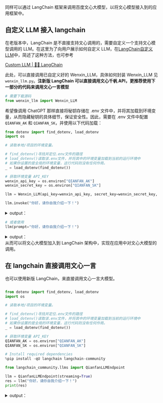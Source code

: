 同样可以通过 LangChain 框架来调用百度文心大模型，以将文心模型接入到的应用框架中。

## 自定义 LLM 接入 langchain
在老版本中，LangChain 是不直接支持文心调用的，需要自定义一个支持文心模型调用的 LLM。在这里为了向用户展示如何自定义 LLM，在[LangChain自定义 LLM](https://www.yuque.com/qiaokate/su87gb/pag54tm6sopqgh0g)中，简述了这种方法，也可参考

[Custom LLM | 🦜️🔗 LangChain](https://python.langchain.com/v0.1/docs/modules/model_io/llms/custom_llm/)

此处，可以直接调用已自定义好的 Wenxin_LLM，具体如何封装 Wenxin_LLM 见`wenxin_llm.py`。**注新版 LangChain 可以直接调用文心千帆 API，更推荐使用下一部分的代码来调用文心一言模型**

```python
# 需要下载源码
from wenxin_llm import Wenxin_LLM
```

希望像调用 ChatGPT 那样直接将秘钥存储在 .env 文件中，并将其加载到环境变量，从而隐藏秘钥的具体细节，保证安全性。因此，需要在 .env 文件中配置 `QIANFAN_AK` 和 `QIANFAN_SK`，并使用以下代码加载：

```python
from dotenv import find_dotenv, load_dotenv
import os

# 读取本地/项目的环境变量。

# find_dotenv()寻找并定位.env文件的路径
# load_dotenv()读取该.env文件，并将其中的环境变量加载到当前的运行环境中
# 如果你设置的是全局的环境变量，这行代码则没有任何作用。
_ = load_dotenv(find_dotenv())

# 获取环境变量 API_KEY
wenxin_api_key = os.environ["QIANFAN_AK"]
wenxin_secret_key = os.environ["QIANFAN_SK"]
```

```python
llm = Wenxin_LLM(api_key=wenxin_api_key, secret_key=wenxin_secret_key, system="你是一个助手！")
```

```python
llm.invoke("你好，请你自我介绍一下！")
```

<details class="lake-collapse"><summary id="ud90c2766"><span class="ne-text">output：</span></summary><pre data-language="python" id="iOXbm" class="ne-codeblock language-python"><code>[INFO] [03-31 22:12:53] openapi_requestor.py:316 [t:27812]: requesting llm api endpoint: /chat/eb-instant


1
2


'你好！我是助手，负责协助您完成各种任务。我具备快速响应、高效执行和灵活适应的能力，致力于为您提供优质的服务。无论您需要什么帮助，我都会尽力满足您的需求。'</code></pre></details>
```python
# 或者使用
llm(prompt="你好，请你自我介绍一下！")
```

<details class="lake-collapse"><summary id="u9bd9fe29"><span class="ne-text">output：</span></summary><pre data-language="python" id="y8v2h" class="ne-codeblock language-python"><code>[INFO] [03-31 22:12:41] openapi_requestor.py:316 [t:27812]: requesting llm api endpoint: /chat/eb-instant


1
2



'你好！我是助手，负责协助您完成各种任务。我具备快速学习和处理信息的能力，能够根据您的需求提供帮助和回答问题。无论您需要什么帮助，我都会尽力提供支持。'</code></pre></details>
从而可以将文心大模型加入到 LangChain 架构中，实现在应用中对文心大模型的调用。

## 在 langchain 直接调用文心一言
也可以使用新版 LangChain，来直接调用文心一言大模型。

```python

from dotenv import find_dotenv, load_dotenv
import os

# 读取本地/项目的环境变量。

# find_dotenv()寻找并定位.env文件的路径
# load_dotenv()读取该.env文件，并将其中的环境变量加载到当前的运行环境中
# 如果你设置的是全局的环境变量，这行代码则没有任何作用。
_ = load_dotenv(find_dotenv())

# 获取环境变量 API_KEY
QIANFAN_AK = os.environ["QIANFAN_AK"]
QIANFAN_SK = os.environ["QIANFAN_SK"]

```

```python
# Install required dependencies
%pip install -qU langchain langchain-community
```

```python
from langchain_community.llms import QianfanLLMEndpoint

llm = QianfanLLMEndpoint(streaming=True)
res = llm("你好，请你自我介绍一下！")
print(res)
```

<details class="lake-collapse"><summary id="uf7fafbaa"><span class="ne-text">output：</span></summary><pre data-language="python" id="IE5SA" class="ne-codeblock language-python"><code>d:\Miniconda\miniconda3\envs\llm2\lib\site-packages\langchain_core\_api\deprecation.py:117: LangChainDeprecationWarning: The function `__call__` was deprecated in LangChain 0.1.7 and will be removed in 0.2.0. Use invoke instead.
  warn_deprecated(
[INFO] [03-31 22:40:14] openapi_requestor.py:316 [t:3684]: requesting llm api endpoint: /chat/eb-instant
[INFO] [03-31 22:40:14] oauth.py:207 [t:3684]: trying to refresh access_token for ak `MxBM7W***`
[INFO] [03-31 22:40:15] oauth.py:220 [t:3684]: sucessfully refresh access_token


你好！我是文心一言，英文名是ERNIE Bot。我是一款人工智能语言模型，可以协助你完成范围广泛的任务并提供有关各种主题的信息，比如回答问题，提供定义和解释及建议，还能提供上下文知识和对话管理。如果你有任何问题或需要帮助，随时向我提问，我会尽力回答。</code></pre></details>


